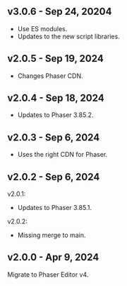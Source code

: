 ## v3.0.6 - Sep 24, 20204

* Use ES modules.
* Updates to the new script libraries.

## v2.0.5 - Sep 19, 2024

* Changes Phaser CDN.

## v2.0.4 - Sep 18, 2024

* Updates to Phaser 3.85.2.

## v2.0.3 - Sep 6, 2024

* Uses the right CDN for Phaser.

## v2.0.2 - Sep 6, 2024

v2.0.1:

* Updates to Phaser 3.85.1.

v2.0.2:

* Missing merge to main.

## v2.0.0 - Apr 9, 2024

Migrate to Phaser Editor v4.